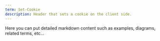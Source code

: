 ```yaml
---
term: Set-Cookie
description: Header that sets a cookie on the client side.
---
```



Here you can put detailed markdown content such as examples, diagrams, related terms, etc... 